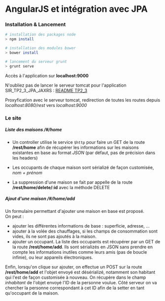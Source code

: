 # AngularJS et intégration avec JPA

### Installation & Lancement

```bash
# installation des packages node
> npm install

# installation des modules bower
> bower install

# lancement du serveur grunt
> grunt serve
```

Accès à l'application sur **localhost:9000**

N'oubliez pas de lancer le serveur tomcat pour l'application SIR_TP2_3_JPA_JAXRS : [README TP2_3](https://github.com/remihb/SIR_TP2_3_JPA-JAXRS)

Proxyfication avec le serveur tomcat, redirection de toutes les routes depuis *localhost:8080/rest* vers *localhost:9000*

### Le site

##### Liste des maisons */#/home*

- Un controller utilise le service `$http` pour faire un GET de la route **/rest/home** afin de récupérer les informations sur les maisons existantes en base au format *JSON* (par défaut, pas de précision dans les headers)

- Les occupants de chaque maison sont sérializé de façon customisée, *nom + prénom*

- La suppression d'une maison se fait par appelle de la route **/rest/home/delete/:id** avec la méthode DELETE


##### Ajout d'une maison */#/home/add*

Un formulaire permettant d'ajouter une maison en base est proposé.  
On peut :
- ajouter les différentes informations de base : superficie, adresse, ...
- ajouter à la volée des chauffages, si les champs de consommation sont vides, ils ne sont pas ajoutés à la maison.
- ajouter un occupant. La liste des occupants est récupérer par un GET de la route **/rest/home/add**. Ils sont sérializés en JSON sans prendre en compte les informations inutiles comme leurs amis (pas de boucle infinie), ou leur appareils électroniques.

Enfin, lorsqu'on clique sur ajouter, on effectue un POST sur la route **/rest/home/add** et l'objet envoyé est désérializé, notamment son habitant qui l'est de façon customisée à nouveau. On récupère dans le champ *inhabitant* de l'objet envoyé l'ID de la personne voulue.
Côté serveur on va chercher la personne correspondant à cet ID afin de la setter en tant qu'occupant de la maison.
